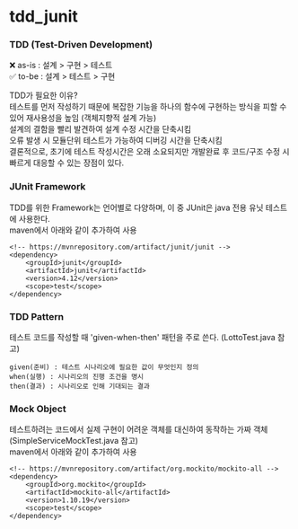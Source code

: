 # tdd_junit
### TDD (Test-Driven Development)
:x: as-is : 설계 > 구현 > 테스트   
:white_check_mark: to-be : 설계 > 테스트 > 구현
   
TDD가 필요한 이유?   
테스트를 먼저 작성하기 때문에 복잡한 기능을 하나의 함수에 구현하는 방식을 피할 수 있어 재사용성을 높임 (객체지향적 설계 가능)   
설계의 결함을 빨리 발견하여 설계 수정 시간을 단축시킴   
오류 발생 시 모듈단위 테스트가 가능하여 디버깅 시간을 단축시킴   
결론적으로, 초기에 테스트 작성시간은 오래 소요되지만 개발완료 후 코드/구조 수정 시 빠르게 대응할 수 있는 장점이 있다.



### JUnit Framework
TDD를 위한 Framework는 언어별로 다양하며, 이 중 JUnit은 java 전용 유닛 테스트에 사용한다.   
maven에서 아래와 같이 추가하여 사용
```
<!-- https://mvnrepository.com/artifact/junit/junit -->
<dependency>
    <groupId>junit</groupId>
    <artifactId>junit</artifactId>
    <version>4.12</version>
    <scope>test</scope>
</dependency>
```



### TDD Pattern
테스트 코드를 작성할 때 'given-when-then' 패턴을 주로 쓴다. (LottoTest.java 참고)    
```
given(준비) : 테스트 시나리오에 필요한 값이 무엇인지 정의   
when(실행) : 시나리오의 진행 조건을 명시   
then(결과) : 시나리오로 인해 기대되는 결과
```



### Mock Object
테스트하려는 코드에서 실제 구현이 어려운 객체를 대신하여 동작하는 가짜 객체 (SimpleServiceMockTest.java 참고)      
maven에서 아래와 같이 추가하여 사용 
```
<!-- https://mvnrepository.com/artifact/org.mockito/mockito-all -->
<dependency>
    <groupId>org.mockito</groupId>
    <artifactId>mockito-all</artifactId>
    <version>1.10.19</version>
    <scope>test</scope>
</dependency>
```